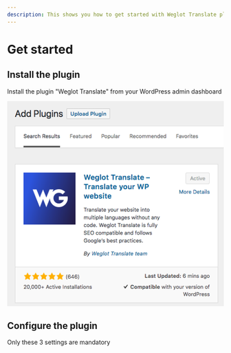 ```yaml
---
description: This shows you how to get started with Weglot Translate plugin on WordPress
---
```


# Get started

## Install the plugin

Install the plugin "Weglot Translate" from your WordPress admin dashboard

![Find &amp; install Weglot from your WordPress dashboard](../.gitbook/assets/capture-de-cran-2018-05-03-a-15.47.23.png)

## Configure the plugin

Only these 3 settings are mandatory



